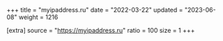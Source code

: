 +++
title = "myipaddress.ru"
date = "2022-03-22"
updated = "2023-06-08"
weight = 1216

[extra]
source = "https://myipaddress.ru"
ratio = 100
size = 1
+++

